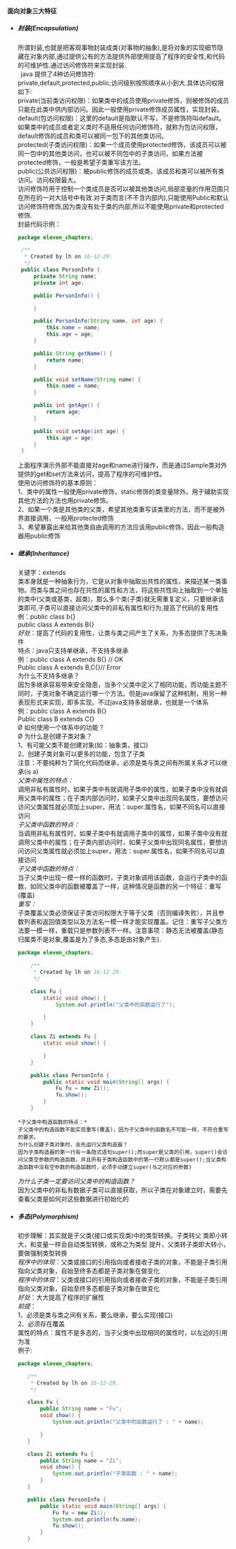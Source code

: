 #### 面向对象三大特征

* ##### 封装\(Encapsulation\)

  所谓封装,也就是把客观事物封装成类\(对事物的抽象\),是将对象的实现细节隐藏在对象内部,通过提供公有的方法提供外部使用提高了程序的安全性,和代码的可维护性.通过访问修饰符来实现封装.  
    java 提供了4种访问修饰符:  
   private,default,protected,public,访问级别按照顺序从小到大.具体访问权限如下:  
   private\(当前类访问权限\)：如果类中的成员使用private修饰，则被修饰的成员只能在此类中供内部访问。因此一般使用private修饰成员属性，实现封装。  
   default\(包访问权限\)：这里的default是指默认不写，不是修饰符叫default。如果类中的成员或者定义类时不适用任何访问修饰符，就称为包访问权限，default修饰的成员和类可以被同一包下的其他类访问。  
   protected\(子类访问权限\)：如果一个成员使用protected修饰，该成员可以被同一包中的其他类访问，也可以被不同包中的子类访问，如果方法被protected修饰，一般是希望子类重写该方法。  
   public\(公共访问权限\)：被public修饰的成员或类，该成员和类可以被所有类访问。访问权限最大。  
   访问修饰符用于控制一个类成员是否可以被其他类访问,局部变量的作用范围只在所在的一对大括号中有效.对于类而言\(不不含内部内\),只能使用Public和默认访问修饰符修饰,因为类没有处于类的内部,所以不能使用private和protected修饰.  
   封装代码示例：

  ```java
  package eleven_chapters;

   /**
    * Created by lh on 16-12-29.
    */
   public class PersonInfo {
       private String name;
       private int age;

       public PersonInfo() {

       }

       public PersonInfo(String name, int age) {
           this.name = name;
           this.age = age;
       }

       public String getName() {
           return name;
       }

       public void setName(String name) {
           this.name = name;
       }

       public int getAge() {
           return age;
       }

       public void setAge(int age) {
           this.age = age;
       }
   }
  ```

  上面程序演示外部不能直接对age和name进行操作，而是通过Sample类对外提供的get和set方法来访问，提高了程序的可维护性。  
   使用访问修饰符的基本原则：  
   1、类中的属性一般使用private修饰，static修饰的类变量除外。用于辅助实现其他方法的方法也用private修饰。  
   2、如果一个类是其他类的父类，希望其他类重写该类里的方法，而不是被外界直接调用，一般用protected修饰  
   3、希望暴露出来给其他类自由调用的方法应该用public修饰，因此一般构造器用public修饰

* ##### 继承\(Inheritance\)

  关键字：extends  
    类本身就是一种抽象行为，它是从对象中抽取出共性的属性，来描述某一类事物。而类与类之间也存在共性的属性和方法，将这些共性向上抽取到一个单独的类中\(父类或基类，超类\)，那么多个类\(子类\)就无需重复定义，只要继承该类即可,子类可以直接访问父类中的非私有属性和行为,提高了代码的复用性  
    例：public class b{}  
    public class A extends B{}  
   _好处_：提高了代码的复用性，让类与类之间产生了关系，为多态提供了先决条件  
    特点：java只支持单继承，不支持多继承  
    例：public class A extends B{} //   OK  
    Public class A extends B,C{}//  Error  
    为什么不支持多继承？  
    因为多继承容易带来安全隐患，当多个父类中定义了相同功能，而功能主题不同时，子类对象不确定运行哪一个方法。但是java保留了这种机制，用另一种表现形式来实现，即多实现。不过java支持多层继承，也就是一个体系  
    例：public class A extends B{}  
    Public class B extends C{}  
    Ø 如何使用一个体系中的功能？  
    Ø 为什么是创建子类对象？  
     1、有可能父类不能创建对象\(如：抽象类，接口\)  
     2、创建子类对象可以更多的功能，包含了子类  
    注意：不要纯粹为了简化代码而继承，必须是类与类之间有所属关系才可以继承\(is a\)  
    _父类中属性的特点：_  
    调用非私有属性时，如果子类中有就调用子类中的属性，如果子类中没有就调用父类中的属性；在子类内部访问时，如果子父类中出现同名属性，要想访问访问父类属性就必须加上super，用法：super.属性名，如果不同名可以直接访问  
    _子父类中函数的特点：_  
      当调用非私有属性时，如果子类中有就调用子类中的属性，如果子类中没有就调用父类中的属性；在子类内部访问时，如果子父类中出现同名属性，要想访问访问父类属性就必须加上super，用法：super.属性名，如果不同名可以直接访问  
    _子父类中函数的特点：_  
      当子父类中出现一模一样的函数时，子类对象调用该函数，会运行子类中的函数，如同父类中的函数被覆盖了一样，这种情况是函数的另一个特征：重写\(覆盖\)  
    _重写：_  
      子类覆盖父类必须保证子类访问权限大于等于父类（否则编译失败），并且参数列表和返回值类型以及方法名一模一样才能实现覆盖。记住：重写子父类方法要一模一样，重载只是参数列表不一样。注意事项：静态无法被覆盖\(静态归属类不是对象,覆盖是为了多态,多态是由对象产生\).

  ```java
  package eleven_chapters;

      /**
       * Created by lh on 16-12-29.
       */

      class Fu {
          static void show() {
              System.out.println("父类中的函数运行了");

          }
      }

      class Zi extends Fu {
          static void show() {

          }
      }

      public class PersonInfo {
          public static void main(String[] args) {
              Fu fu = new Zi();
              fu.show();
          }
      }
  ```

  ```
  *子父类中构造函数的特点：*
  子父类中的构造函数不能实现重写(覆盖)，因为子父类中的函数名不可能一样，不符合重写的要求。  
  为什么创建子类对象时，会先运行父类构造器？
  因为子类构造器的第一行有一条隐式语句super();而super是父类的引用，super()会访问父类空参数的构造函数，并且所有子类构造函数中的第一行默认都是super();当父类构造函数中没有空参数的构造函数时，必须手动建立super(与之对应的参数)
  ```

  _为什么子类一定要访问父类中的构造函数？_  
    因为父类中的非私有数据子类可以直接获取，所以子类在对象建立时，需要先查看父类是如何对这些数据进行初始化的

* ##### 多态\(Polymorphism\)

  初步理解：其实就是子父类\(接口或实现类\)中的类型转换。子类转父 类即小转大，和变量一样会自动类型转换，或称之为类型 提升，父类转子类即大转小，要做强制类型转换  
    _程序中的体现_：父类或接口的引用指向或者接收子类的对象，不能是子类引用指向父类对象，自始至终多态都是子类对象在做变化  
    _程序中的体现_：父类或接口的引用指向或者接收子类的对象，不能是子类引用指向父类对象，自始至终多态都是子类对象在做变化  
    _好处_：大大提高了程序的扩展性  
    _前提_：  
     1、必须是类与类之间有关系，要么继承，要么实现\(接口\)  
     2、必须存在覆盖  
    属性的特点：属性不是多态的，当子父类中出现相同的属性时，以左边的引用为准  
    例子:

  ```java
  package eleven_chapters;

     /**
      * Created by lh on 16-12-29.
      */

     class Fu {
         public String name = "Fu";
         void show() {
             System.out.println("父类中的函数运行了 : " + name);

         }
     }

     class Zi extends Fu {
         public String name = "Zi";
         void show() {
             System.out.println("子类函数 : " + name);
         }
     }

     public class PersonInfo {
         public static void main(String[] args) {
             Fu fu = new Zi();
             System.out.println(fu.name);
             fu.show();
         }
     }
  ```



